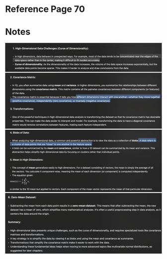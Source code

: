 # Reference Page 70

# Notes

![alt text](image-6.png)
![alt text](image-7.png)
![alt text](image-8.png)
![alt text](image-9.png)
